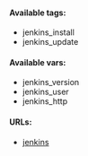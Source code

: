 #### Available tags:
- jenkins_install
- jenkins_update

#### Available vars:
- jenkins_version
- jenkins_user
- jenkins_http

#### URLs:
- [jenkins](https://www.jenkins.io/download/)
